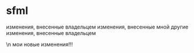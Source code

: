 # sfml
изменения, внесенные владельцем
изменения, внесенные мной
другие изменения, внесенные владельцем

\n мои новые изменения!!!